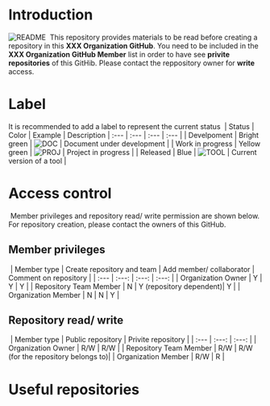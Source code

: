 # Introduction
![README](https://img.shields.io/badge/readme-release-blue.svg)
​
This repository provides materials to be read before creating a repository in this **XXX Organization GitHub**.
​
You need to be included in the **XXX Organization GitHub Member** list in order to have see **privite repositories** of this GitHib. Please contact the reppository owner for **write** access.
​
# Label
It is recommended to add a label to represent the current status
​
| Status | Color | Example | Description
| :--- | :--- | :--- | :--- |
| Develpoment | Bright green | ![DOC](https://img.shields.io/badge/doc-dev-brightgreen.svg) | Document under development |
| Work in progress | Yellow green | ![PROJ](https://img.shields.io/badge/proj-wip-yellowgreen.svg) | Project in progress |
| Released | Blue | ![TOOL](https://img.shields.io/badge/tool-1.2-blue.svg) | Current version of a tool |
​
# Access control
​
Member privileges and repository read/ write permission are shown below. For repository creation, please contact the owners of this GitHub.
​
## Member privileges
​
| Member type | Create repository and team | Add member/ collaborator | Comment on repository |
| :--- | :---: | :---: | :---: | 
| Organization Owner | Y | Y | Y |
| Repository Team Member | N | Y (repository dependent)| Y |
| Organization Member | N | N | Y |
​
## Repository read/ write
​
| Member type | Public repository | Privite repository | 
| :--- | :---: | :---: |
| Organization Owner | R/W | R/W |
| Repository Team Member | R/W | R/W (for the repository belongs to)|
| Organization Member | R/W | R |
 
# Useful repositories
